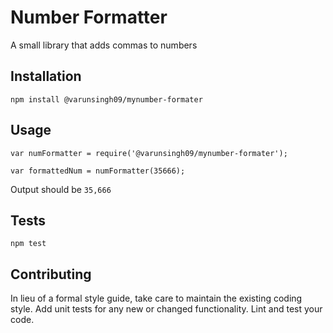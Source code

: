 Number Formatter
=========

A small library that adds commas to numbers

## Installation

  `npm install @varunsingh09/mynumber-formater`

## Usage

    var numFormatter = require('@varunsingh09/mynumber-formater');

    var formattedNum = numFormatter(35666);
  
  
  Output should be `35,666`


## Tests

  `npm test`

## Contributing

In lieu of a formal style guide, take care to maintain the existing coding style. Add unit tests for any new or changed functionality. Lint and test your code.
